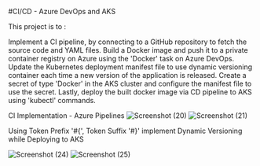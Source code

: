 #CI/CD - Azure DevOps and AKS

This project is to :

Implement a CI pipeline, by connecting to a GitHub repository to fetch the source code and YAML files. Build a Docker image and push it to a private container registry on Azure using the 'Docker' task on Azure DevOps. Update the Kubernetes deployment manifest file to use dynamic versioning container each time a new version of the application is released. Create a secret of type 'Docker' in the AKS cluster and configure the manifest file to use the secret. Lastly, deploy the built docker image via CD pipeline to AKS using 'kubectl' commands.

CI Implementation - Azure Pipelines
![Screenshot (20)](https://user-images.githubusercontent.com/59297711/111836464-b6696b00-88cc-11eb-903e-3996c53ea920.png)
![Screenshot (21)](https://user-images.githubusercontent.com/59297711/111836479-bc5f4c00-88cc-11eb-8bee-7cc1138a5ed4.png)

Using Token Prefix '#{', Token Suffix '#}' implement Dynamic Versioning while Deploying to AKS

![Screenshot (24)](https://user-images.githubusercontent.com/59297711/111840463-cedc8400-88d2-11eb-8dbb-47f2fa8f6160.png)
![Screenshot (25)](https://user-images.githubusercontent.com/59297711/111840476-d1d77480-88d2-11eb-8d05-6a841b4a8d62.png)



